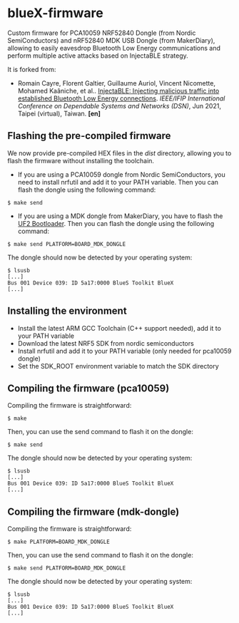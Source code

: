 # blueX-firmware
Custom firmware for PCA10059 NRF52840 Dongle (from Nordic SemiConductors) and nRF52840 MDK USB Dongle (from MakerDiary), allowing to easily eavesdrop Bluetooth Low Energy communications and perform multiple active attacks based on InjectaBLE strategy.

It is forked from:

* Romain Cayre, Florent Galtier, Guillaume Auriol, Vincent Nicomette, Mohamed Kaâniche, et al.. [InjectaBLE: Injecting malicious traffic into established Bluetooth Low Energy connections](https://hal.laas.fr/hal-03193297). *IEEE/IFIP International Conference on Dependable Systems and Networks (DSN)*, Jun 2021, Taipei (virtual), Taiwan. **\[en\]**

## Flashing the pre-compiled firmware
We now provide pre-compiled HEX files in the *dist* directory, allowing you to flash the firmware without installing the toolchain. 
* If you are using a PCA10059 dongle from Nordic SemiConductors, you need to install nrfutil and add it to your PATH variable. Then you can flash the dongle using the following command:
```
$ make send
```

* If you are using a MDK dongle from MakerDiary, you have to flash the [UF2 Bootloader](https://github.com/makerdiary/uf2-bootloader). Then you can flash the dongle using the following command:
```
$ make send PLATFORM=BOARD_MDK_DONGLE
```

The dongle should now be detected by your operating system:
```
$ lsusb
[...]
Bus 001 Device 039: ID 5a17:0000 BlueS Toolkit BlueX
[...]
```

## Installing the environment
* Install the latest ARM GCC Toolchain (C++ support needed), add it to your PATH variable
* Download the latest NRF5 SDK from nordic semiconductors
* Install nrfutil and add it to your PATH variable (only needed for pca10059 dongle)
* Set the SDK_ROOT environment variable to match the SDK directory

## Compiling the firmware (pca10059)
Compiling the firmware is straightforward:
```
$ make
```

Then, you can use the send command to flash it on the dongle:
```
$ make send
```

The dongle should now be detected by your operating system:
```
$ lsusb
[...]
Bus 001 Device 039: ID 5a17:0000 BlueS Toolkit BlueX
[...]
```


## Compiling the firmware (mdk-dongle)
Compiling the firmware is straightforward:
```
$ make PLATFORM=BOARD_MDK_DONGLE
```

Then, you can use the send command to flash it on the dongle:
```
$ make send PLATFORM=BOARD_MDK_DONGLE
```

The dongle should now be detected by your operating system:
```
$ lsusb
[...]
Bus 001 Device 039: ID 5a17:0000 BlueS Toolkit BlueX
[...]
```
